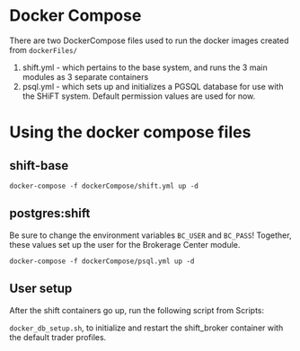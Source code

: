 # Docker Compose

There are two DockerCompose files used to run the docker images created from `dockerFiles/`

1. shift.yml -  which pertains to the base system, and runs the 3 main modules as 3 separate containers
2. psql.yml - which sets up and initializes a PGSQL database for use with the SHiFT system. Default permission values are used for now. 

# Using the docker compose files

## shift-base
```
docker-compose -f dockerCompose/shift.yml up -d
```

## postgres:shift

Be sure to change the environment variables `BC_USER` and `BC_PASS`!
Together, these values set up the user for the Brokerage Center module.

```
docker-compose -f dockerCompose/psql.yml up -d
```

## User setup
After the shift containers go up, run the following script from Scripts:

`docker_db_setup.sh`, to initialize and restart the shift_broker container with the default trader profiles.

